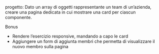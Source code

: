 progetto:
Dato un array di oggetti rappresentante un team di un’azienda, creare una pagina dedicata  in cui mostrare una card per ciascun componente.

Bonus
- Rendere l’esercizio responsive, mandando a capo le card
- Aggiungere un form di aggiunta membri che permetta di visualizzare il nuovo membro sulla pagina
